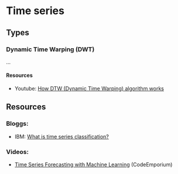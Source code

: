 # Time series

## Types
### Dynamic Time Warping (DWT)
...
#### Resources
- Youtube: [How DTW (Dynamic Time Warping) algorithm works](https://www.youtube.com/watch?v=_K1OsqCicBY&ab_channel=ThalesSehnK%C3%B6rting)


## Resources
### Bloggs:
- IBM: [What is time series classification?](https://developer.ibm.com/learningpaths/get-started-time-series-classification-api/what-is-time-series-classification/)

### Videos:
- [Time Series Forecasting with Machine Learning](https://www.youtube.com/watch?v=_ZQ-lQrK9Rg&ab_channel=CodeEmporium) (CodeEmporium)
